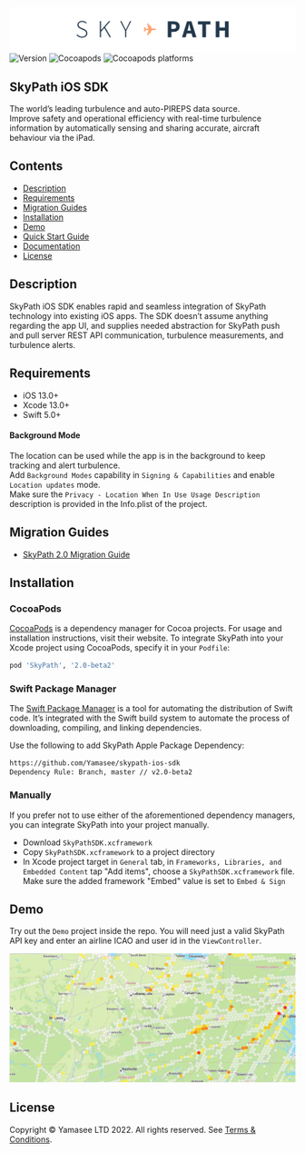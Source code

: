 ![SkyPath.io | The world’s leading turbulence and auto-PIREPS data source](./docs-logo.png)
![Version](https://img.shields.io/github/v/release/Yamasee/skypath-ios-sdk)
![Cocoapods](https://img.shields.io/cocoapods/v/SkyPath)
![Cocoapods platforms](https://img.shields.io/cocoapods/p/SkyPath)
  
## SkyPath iOS SDK

The world’s leading turbulence and auto-PIREPS data source.<br>
Improve safety and operational efficiency with real-time turbulence information by automatically sensing and sharing accurate, aircraft behaviour via the iPad.

## Contents

- [Description](#description)
- [Requirements](#requirements)
- [Migration Guides](#migration-guides)
- [Installation](#installation)
- [Demo](#demo)
- [Quick Start Guide](https://github.com/Yamasee/skypath-ios-sdk/tree/master/Documentation/Quick%20Start%20Guide.md)
- [Documentation](https://yamasee.github.io/skypath-ios-sdk)
- [License](#license)

## Description

SkyPath iOS SDK enables rapid and seamless integration of SkyPath technology into existing iOS apps. The SDK doesn’t assume anything regarding the app UI, and supplies needed abstraction for SkyPath push and pull server REST API communication, turbulence measurements, and turbulence alerts.

## Requirements

- iOS 13.0+
- Xcode 13.0+
- Swift 5.0+

#### Background Mode

The location can be used while the app is in the background to keep tracking and alert turbulence. <br>
Add `Background Modes` capability in `Signing & Capabilities` and enable `Location updates` mode. <br>
Make sure the  `Privacy - Location When In Use Usage Description` description is provided in the Info.plist of the project. 


## Migration Guides

- [SkyPath 2.0 Migration Guide](https://github.com/Yamasee/skypath-ios-sdk/tree/master/Documentation/SkyPath%202.0%20Migration%20Guide.md)

## Installation

### CocoaPods

[CocoaPods](https://cocoapods.org) is a dependency manager for Cocoa projects. For usage and installation instructions, visit their website. To integrate SkyPath into your Xcode project using CocoaPods, specify it in your `Podfile`:

```ruby
pod 'SkyPath', '2.0-beta2'
```

### Swift Package Manager

The [Swift Package Manager](https://swift.org/package-manager/) is a tool for automating the distribution of Swift code. It’s integrated with the Swift build system to automate the process of downloading, compiling, and linking dependencies.

Use the following to add SkyPath Apple Package Dependency:

```
https://github.com/Yamasee/skypath-ios-sdk
Dependency Rule: Branch, master // v2.0-beta2
``` 

### Manually

If you prefer not to use either of the aforementioned dependency managers, you can integrate SkyPath into your project manually.

- Download `SkyPathSDK.xcframework`
- Copy `SkyPathSDK.xcframework` to a project directory
- In Xcode project target in `General` tab, in `Frameworks, Libraries, and Embedded Content` tap "Add items", choose a `SkyPathSDK.xcframework` file. Make sure the added framework "Embed" value is set to `Embed & Sign`

## Demo

Try out the `Demo` project inside the repo. You will need just a valid SkyPath API key and enter an airline ICAO and user id in the `ViewController`.

![Demo App](./Documentation/Images/demo_app.jpeg)

## License

Copyright © Yamasee LTD 2022. All rights reserved. 
See [Terms & Conditions](https://skypath.io/terms/).

